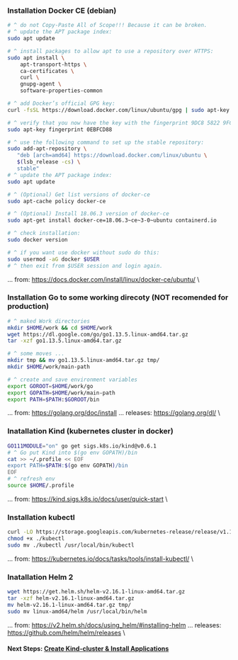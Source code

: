 ### Installation Docker CE (debian)
~~~sh
# ^ do not Copy-Paste All of Scope!!! Because it can be broken.
# ^ update the APT package index:
sudo apt update

# ^ install packages to allow apt to use a repository over HTTPS:
sudo apt install \
    apt-transport-https \
    ca-certificates \
    curl \
    gnupg-agent \
    software-properties-common

# ^ add Docker’s official GPG key:
curl -fsSL https://download.docker.com/linux/ubuntu/gpg | sudo apt-key add -

# ^ verify that you now have the key with the fingerprint 9DC8 5822 9FC7 DD38 854A E2D8 8D81 803C 0EBF CD88
sudo apt-key fingerprint 0EBFCD88

# ^ use the following command to set up the stable repository:
sudo add-apt-repository \
   "deb [arch=amd64] https://download.docker.com/linux/ubuntu \
   $(lsb_release -cs) \
   stable"
# ^ update the APT package index:
sudo apt update

# ^ (Optional) Get list versions of docker-ce
sudo apt-cache policy docker-ce

# ^ (Optional) Install 18.06.3 version of docker-ce  
sudo apt-get install docker-ce=18.06.3~ce~3-0~ubuntu containerd.io

# ^ check installation:
sudo docker version

# ^ if you want use docker without sudo do this:
sudo usermod -aG docker $USER
# ^ then exit from $USER session and login again.
~~~
... from: https://docs.docker.com/install/linux/docker-ce/ubuntu/
\
### Installation Go to some working direcoty (NOT recomended for production)
~~~sh
# ^ maked Work directories
mkdir $HOME/work && cd $HOME/work
wget https://dl.google.com/go/go1.13.5.linux-amd64.tar.gz
tar -xzf go1.13.5.linux-amd64.tar.gz

# ^ some moves ...
mkdir tmp && mv go1.13.5.linux-amd64.tar.gz tmp/
mkdir $HOME/work/main-path

# ^ create and save environment variables
export GOROOT=$HOME/work/go
export GOPATH=$HOME/work/main-path
export PATH=$PATH:$GOROOT/bin
~~~
... from: https://golang.org/doc/install ... releases: https://golang.org/dl/
\
### Inatallation Kind (kubernetes cluster in docker)
~~~sh
GO111MODULE="on" go get sigs.k8s.io/kind@v0.6.1
# ^ Go put Kind into $(go env GOPATH)/bin
cat >> ~/.profile << EOF
export PATH=$PATH:$(go env GOPATH)/bin
EOF
# ^ refresh env
source $HOME/.profile
~~~
... from: https://kind.sigs.k8s.io/docs/user/quick-start
\
### Installation kubectl
~~~sh
curl -LO https://storage.googleapis.com/kubernetes-release/release/v1.16.0/bin/linux/amd64/kubectl
chmod +x ./kubectl
sudo mv ./kubectl /usr/local/bin/kubectl
~~~
... from: https://kubernetes.io/docs/tasks/tools/install-kubectl/
\
### Inatallation Helm 2
~~~sh
wget https://get.helm.sh/helm-v2.16.1-linux-amd64.tar.gz
tar -xzf helm-v2.16.1-linux-amd64.tar.gz
mv helm-v2.16.1-linux-amd64.tar.gz tmp/
sudo mv linux-amd64/helm /usr/local/bin/helm
~~~
... from: https://v2.helm.sh/docs/using_helm/#installing-helm
... releases: https://github.com/helm/helm/releases
\

#### Next Steps: [Create Kind-cluster & Install Applications](https://github.com/motousr77/helm/blob/master/gkh-inst.md)

